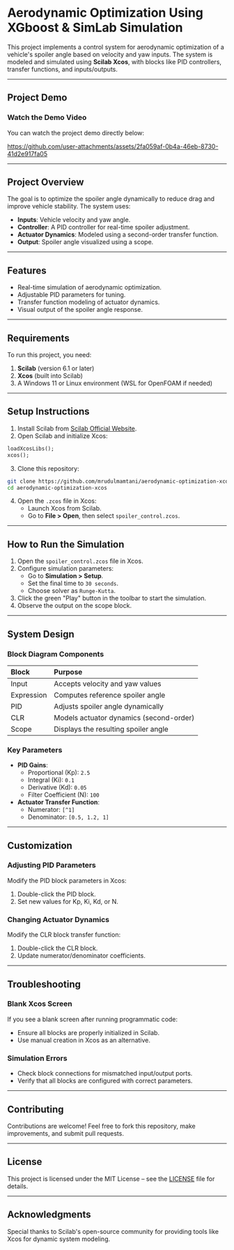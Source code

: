 # **Aerodynamic Optimization Using XGboost & SimLab Simulation**

This project implements a control system for aerodynamic optimization of a vehicle's spoiler angle based on velocity and yaw inputs. The system is modeled and simulated using **Scilab Xcos**, with blocks like PID controllers, transfer functions, and inputs/outputs.

---

## **Project Demo**

### Watch the Demo Video

You can watch the project demo directly below:

https://github.com/user-attachments/assets/2fa059af-0b4a-46eb-8730-41d2e917fa05

---

## **Project Overview**

The goal is to optimize the spoiler angle dynamically to reduce drag and improve vehicle stability. The system uses:

- **Inputs**: Vehicle velocity and yaw angle.
- **Controller**: A PID controller for real-time spoiler adjustment.
- **Actuator Dynamics**: Modeled using a second-order transfer function.
- **Output**: Spoiler angle visualized using a scope.

---

## **Features**

- Real-time simulation of aerodynamic optimization.
- Adjustable PID parameters for tuning.
- Transfer function modeling of actuator dynamics.
- Visual output of the spoiler angle response.

---

## **Requirements**

To run this project, you need:

1. **Scilab** (version 6.1 or later)
2. **Xcos** (built into Scilab)
3. A Windows 11 or Linux environment (WSL for OpenFOAM if needed)

---

## **Setup Instructions**

1. Install Scilab from [Scilab Official Website](https://www.scilab.org/download).
2. Open Scilab and initialize Xcos:
```scilab
loadXcosLibs();
xcos();
```

3. Clone this repository:
```bash
git clone https://github.com/mrudulmamtani/aerodynamic-optimization-xcos.git
cd aerodynamic-optimization-xcos
```

4. Open the `.zcos` file in Xcos:
    - Launch Xcos from Scilab.
    - Go to **File > Open**, then select `spoiler_control.zcos`.

---

## **How to Run the Simulation**

1. Open the `spoiler_control.zcos` file in Xcos.
2. Configure simulation parameters:
    - Go to **Simulation > Setup**.
    - Set the final time to `30 seconds`.
    - Choose solver as `Runge-Kutta`.
3. Click the green "Play" button in the toolbar to start the simulation.
4. Observe the output on the scope block.

---

## **System Design**

### Block Diagram Components

| Block | Purpose |
| :-- | :-- |
| Input | Accepts velocity and yaw values |
| Expression | Computes reference spoiler angle |
| PID | Adjusts spoiler angle dynamically |
| CLR | Models actuator dynamics (second-order) |
| Scope | Displays the resulting spoiler angle |

### Key Parameters

- **PID Gains**:
    - Proportional (Kp): `2.5`
    - Integral (Ki): `0.1`
    - Derivative (Kd): `0.05`
    - Filter Coefficient (N): `100`
- **Actuator Transfer Function**:
    - Numerator: `[^1]`
    - Denominator: `[0.5, 1.2, 1]`

---

## **Customization**

### Adjusting PID Parameters

Modify the PID block parameters in Xcos:

1. Double-click the PID block.
2. Set new values for Kp, Ki, Kd, or N.

### Changing Actuator Dynamics

Modify the CLR block transfer function:

1. Double-click the CLR block.
2. Update numerator/denominator coefficients.

---

## **Troubleshooting**

### Blank Xcos Screen

If you see a blank screen after running programmatic code:

- Ensure all blocks are properly initialized in Scilab.
- Use manual creation in Xcos as an alternative.


### Simulation Errors

- Check block connections for mismatched input/output ports.
- Verify that all blocks are configured with correct parameters.

---

## **Contributing**

Contributions are welcome! Feel free to fork this repository, make improvements, and submit pull requests.

---

## **License**

This project is licensed under the MIT License – see the [LICENSE](LICENSE) file for details.

---

## **Acknowledgments**

Special thanks to Scilab's open-source community for providing tools like Xcos for dynamic system modeling.



